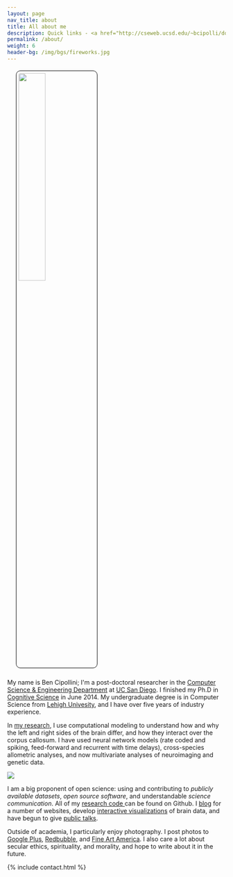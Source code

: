 ```yaml
---
layout: page
nav_title: about
title: All about me
description: Quick links - <a href="http://cseweb.ucsd.edu/~bcipolli/docs/CV/Cipollini_CV_2015-08-14.pdf">CV</a> and <a href="http://cseweb.ucsd.edu/~bcipolli/docs/CV/Cipollini_Resume_2015-08-14.pdf">resume</a> (updated 2015-08-14)
permalink: /about/
weight: 6
header-bg: /img/bgs/fireworks.jpg
---
```


<img src="{{ '/img/hemis-ping-pong.jpg' | prepend:site.baseurl }}" class="right" style="width:35%; padding: 5px; margin: 5px 10px 10px 20px; border: 1px solid black; border-radius: 10px;" />

<p>
  My name is Ben Cipollini; I'm a post-doctoral researcher
  in the <a href="http://www.cse.ucsd.edu/">Computer Science &amp; Engineering Department</a>
  at <a href="http://www.ucsd.edu/">UC San Diego</a>.  I finished my Ph.D in
  <a href="http://www.cogsci.ucsd.edu/">Cognitive Science</a> in June 2014.
  My undergraduate degree is in Computer Science from
  <a href="http://www.lehigh.edu">Lehigh Univesity</a>,
  and I have over five years of industry experience.
</p>

<p>
  In <a href="{{ 'projects' | prepend:site.baseurl }}">my research</a>,
  I use computational modeling to understand how and why the left and right sides
  of the brain differ, and how they interact over the corpus callosum.
  I have used neural network models (rate coded
  and spiking, feed-forward and recurrent with time delays), cross-species
  allometric analyses, and now multivariate analyses of neuroimaging and genetic
  data.
</p>

<img class="col one left" style="margin: 0px 20px 0px 0px; " src="{{ '/img/prof_pic.jpg' | prepend:site.baseurl }}">
<p>
  I am a big proponent of open science: using and contributing to
  <i>publicly available datasets</i>,  <i>open source software</i>,
  and understandable <i>science communication</i>.
  All of my
  <a href="https://github.com/{{ github_username }}/">research code </a>
  can be found on Github.
  I <a href="{{ '/publications/blog/' | prepend:site.baseurl }}">blog</a>
  for a number of websites, develop
  <a href="{{ '/projects/roygbiv/' | prepend:site.baseurl }}">interactive visualizations</a>
  of brain data, and have begun to give
  <a href="{{ '/publications/talks/' | prepend:site.baseurl }}">public talks</a>.
</p>
<p>
  Outside of academia, I particularly enjoy photography. I post photos
  to <a href="https://plus.google.com/+BenCipolliniSD/photos">Google Plus</a>,
  <a href="http://www.redbubble.com/people/quickowl">Redbubble</a>,
  and <a href="http://ben-cipollini.artistwebsites.com/">Fine Art America</a>.
  I also care a lot about secular ethics, spirituality, and morality,
  and hope to write about it in the future.
</p>

{% include contact.html %}